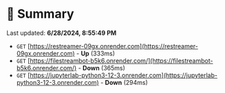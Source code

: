 # 📖 Summary
Last updated: **6/28/2024, 8:55:49 PM**

- `GET` [https://restreamer-09gx.onrender.com](https://restreamer-09gx.onrender.com) - **Up** (333ms)
- `GET` [https://filestreambot-b5k6.onrender.com/](https://filestreambot-b5k6.onrender.com/) - **Down** (365ms)
- `GET` [https://jupyterlab-python3-12-3.onrender.com](https://jupyterlab-python3-12-3.onrender.com) - **Down** (294ms)
